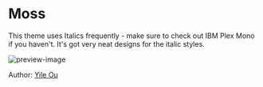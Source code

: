 # Moss

This theme uses Italics frequently - make sure to check out IBM Plex Mono if you haven't. It's got very neat designs for the italic styles.

![preview-image](https://raw.githubusercontent.com/troydraws/moss-color-theme/master/moss-color-theme-preview.png)

Author: [Yile Ou](https://yile.art/)